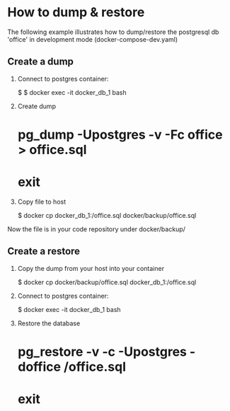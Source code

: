 # How to dump & restore 

The following example illustrates how to dump/restore the postgresql db 'office' in development mode (docker-compose-dev.yaml)

## Create a dump

1. Connect to postgres container:

	$ $ docker exec -it docker_db_1 bash

2. Create dump

	# pg_dump -Upostgres -v -Fc office > office.sql
	# exit


3. Copy file to host


	$ docker cp docker_db_1:/office.sql docker/backup/office.sql

Now the file is in your code repository under docker/backup/

## Create a restore

1. Copy the dump from your host into your container


	$ docker cp docker/backup/office.sql docker_db_1:/office.sql

2. Connect to postgres container:

	$ docker exec -it docker_db_1 bash
	
3. Restore the database


	# pg_restore -v -c -Upostgres -doffice  /office.sql
	# exit



	